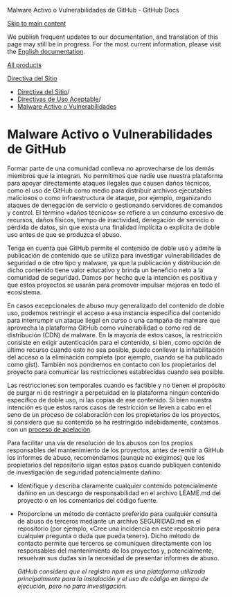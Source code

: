Malware Activo o Vulnerabilidades de GitHub - GitHub Docs

[Skip to main content](#main-content)

We publish frequent updates to our documentation, and translation of this page may still be in progress. For the most current information, please visit the [English documentation](/en).

[All products](/es)

[Directiva del Sitio](/es/site-policy)

* [Directiva del Sitio](/es/site-policy)/
* [Directivas de Uso Aceptable](/es/site-policy/acceptable-use-policies)/
* [Malware Activo o Vulnerabilidades](/es/site-policy/acceptable-use-policies/github-active-malware-or-exploits)

Malware Activo o Vulnerabilidades de GitHub
==========

Formar parte de una comunidad conlleva no aprovecharse de los demás miembros que la integran. No permitimos que nadie use nuestra plataforma para apoyar directamente ataques ilegales que causen daños técnicos, como el uso de GitHub como medio para distribuir archivos ejecutables maliciosos o como infraestructura de ataque, por ejemplo, organizando ataques de denegación de servicio o gestionando servidores de comandos y control. El término «daños técnicos» se refiere a un consumo excesivo de recursos, daños físicos, tiempo de inactividad, denegación de servicio o pérdida de datos, sin que exista una finalidad implícita o explícita de doble uso antes de que se produzca el abuso.

 Tenga en cuenta que GitHub permite el contenido de doble uso y admite la publicación de contenido que se utiliza para investigar vulnerabilidades de seguridad o de otro tipo y malware, ya que la publicación y distribución de dicho contenido tiene valor educativo y brinda un beneficio neto a la comunidad de seguridad. Damos por hecho que la intención es positiva y que estos proyectos se usarán para promover impulsar mejoras en todo el ecosistema.

 En casos excepcionales de abuso muy generalizado del contenido de doble uso, podemos restringir el acceso a esa instancia específica del contenido para interrumpir un ataque ilegal en curso o una campaña de malware que aprovecha la plataforma GitHub como vulnerabilidad o como red de distribución (CDN) de malware. En la mayoría de estos casos, la restricción consiste en exigir autenticación para el contenido, si bien, como opción de último recurso cuando esto no sea posible, puede conllevar la inhabilitación del acceso o la eliminación completa (por ejemplo, cuando se ha publicado como gist). También nos pondremos en contacto con los propietarios del proyecto para comunicar las restricciones establecidas cuando sea posible.

 Las restricciones son temporales cuando es factible y no tienen el propósito de purgar ni de restringir a perpetuidad en la plataforma ningún contenido específico de doble uso, ni las copias de ese contenido. Si bien nuestra intención es que estos raros casos de restricción se lleven a cabo en el seno de un proceso de colaboración con los propietarios de los proyectos, si considera que su contenido se ha restringido indebidamente, contamos con un [proceso de apelación](/es/site-policy/acceptable-use-policies/github-appeal-and-reinstatement).

 Para facilitar una vía de resolución de los abusos con los propios responsables del mantenimiento de los proyectos, antes de remitir a GitHub los informes de abuso, recomendamos (aunque no exigimos) que los propietarios del repositorio sigan estos pasos cuando publiquen contenido de investigación de seguridad potencialmente dañino:

* Identifique y describa claramente cualquier contenido potencialmente dañino en un descargo de responsabilidad en el archivo LÉAME.md del proyecto o en los comentarios del código fuente.

* Proporcione un método de contacto preferido para cualquier consulta de abuso de terceros mediante un archivo SEGURIDAD.md en el repositorio (por ejemplo, «Cree una incidencia en este repositorio para cualquier pregunta o duda que pueda tener»). Dicho método de contacto permite que terceros se comuniquen directamente con los responsables del mantenimiento de los proyectos y, potencialmente, resuelvan sus dudas sin la necesidad de presentar informes de abuso.

  *GitHub considera que el registro npm es una plataforma utilizada principalmente para la instalación y el uso de código en tiempo de ejecución, pero no para investigación.*
